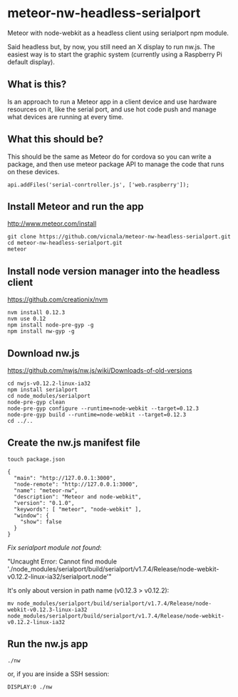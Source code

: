 # meteor-nw-headless-serialport

Meteor with node-webkit as a headless client using serialport npm module.

Said headless but, by now, you still need an X display to run nw.js. The easiest way is to start the graphic system (currently using a Raspberry Pi default display).

## What is this?

Is an approach to run a Meteor app in a client device and use hardware resources on it, like the serial port, and use hot code push and manage what devices are running at every time.

## What this should be?

This should be the same as Meteor do for cordova so you can write a package, and then use meteor package API to manage the code that runs on these devices.

```
api.addFiles('serial-conrtroller.js', ['web.raspberry']);
```

## Install Meteor and run the app

http://www.meteor.com/install

```
git clone https://github.com/vicnala/meteor-nw-headless-serialport.git
cd meteor-nw-headless-serialport.git
meteor
```

## Install node version manager into the headless client

https://github.com/creationix/nvm

```
nvm install 0.12.3
nvm use 0.12
npm install node-pre-gyp -g
npm install nw-gyp -g

```

## Download nw.js

https://github.com/nwjs/nw.js/wiki/Downloads-of-old-versions

```
cd nwjs-v0.12.2-linux-ia32
npm install serialport
cd node_modules/serialport
node-pre-gyp clean
node-pre-gyp configure --runtime=node-webkit --target=0.12.3
node-pre-gyp build --runtime=node-webkit --target=0.12.3
cd ../..
```

## Create the nw.js manifest file

```
touch package.json
```

```
{
  "main": "http://127.0.0.1:3000",
  "node-remote": "http://127.0.0.1:3000",
  "name": "meteor-nw",
  "description": "Meteor and node-webkit",
  "version": "0.1.0",
  "keywords": [ "meteor", "node-webkit" ],
  "window": {
    "show": false
  }
}
```

*Fix serialport module not found*:

"Uncaught Error: Cannot find module './node_modules/serialport/build/serialport/v1.7.4/Release/node-webkit-v0.12.2-linux-ia32/serialport.node'"

It's only about version in path name (v0.12.3 > v0.12.2):

```
mv node_modules/serialport/build/serialport/v1.7.4/Release/node-webkit-v0.12.3-linux-ia32 node_modules/serialport/build/serialport/v1.7.4/Release/node-webkit-v0.12.2-linux-ia32
```

## Run the nw.js app

```
./nw
```

or, if you are inside a SSH session:

```
DISPLAY:0 ./nw
```
